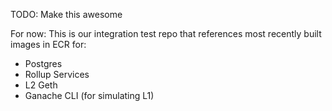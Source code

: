 TODO: Make this awesome

For now:
This is our integration test repo that references most recently built images in ECR for:
* Postgres
* Rollup Services
* L2 Geth
* Ganache CLI (for simulating L1) 